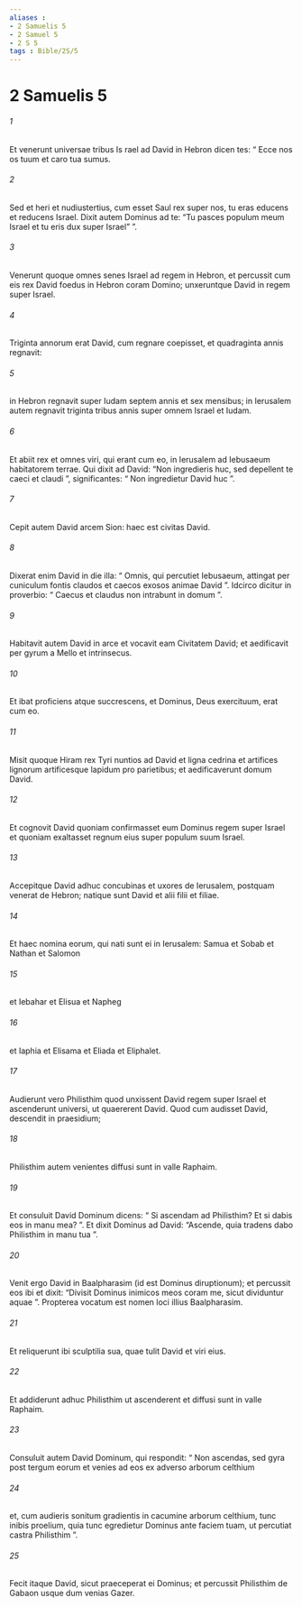 ```yaml
---
aliases : 
- 2 Samuelis 5
- 2 Samuel 5
- 2 S 5
tags : Bible/2S/5
---
```


# 2 Samuelis 5

###### 1
Et venerunt universae tribus Is rael ad David in Hebron dicen tes: “ Ecce nos os tuum et caro tua sumus. 
###### 2
Sed et heri et nudiustertius, cum esset Saul rex super nos, tu eras educens et reducens Israel. Dixit autem Dominus ad te: “Tu pasces populum meum Israel et tu eris dux super Israel” ”. 
###### 3
Venerunt quoque omnes senes Israel ad regem in Hebron, et percussit cum eis rex David foedus in Hebron coram Domino; unxeruntque David in regem super Israel. 
###### 4
Triginta annorum erat David, cum regnare coepisset, et quadraginta annis regnavit: 
###### 5
in Hebron regnavit super Iudam septem annis et sex mensibus; in Ierusalem autem regnavit triginta tribus annis super omnem Israel et Iudam.
###### 6
Et abiit rex et omnes viri, qui erant cum eo, in Ierusalem ad Iebusaeum habitatorem terrae. Qui dixit ad David: “Non ingredieris huc, sed depellent te caeci et claudi ”, significantes: “ Non ingredietur David huc ”. 
###### 7
Cepit autem David arcem Sion: haec est civitas David. 
###### 8
Dixerat enim David in die illa: “ Omnis, qui percutiet Iebusaeum, attingat per cuniculum fontis claudos et caecos exosos animae David ”. Idcirco dicitur in proverbio: “ Caecus et claudus non intrabunt in domum ”. 
###### 9
Habitavit autem David in arce et vocavit eam Civitatem David; et aedificavit per gyrum a Mello et intrinsecus. 
###### 10
Et ibat proficiens atque succrescens, et Dominus, Deus exercituum, erat cum eo.
###### 11
Misit quoque Hiram rex Tyri nuntios ad David et ligna cedrina et artifices lignorum artificesque lapidum pro parietibus; et aedificaverunt domum David. 
###### 12
Et cognovit David quoniam confirmasset eum Dominus regem super Israel et quoniam exaltasset regnum eius super populum suum Israel.
###### 13
Accepitque David adhuc concubinas et uxores de Ierusalem, postquam venerat de Hebron; natique sunt David et alii filii et filiae. 
###### 14
Et haec nomina eorum, qui nati sunt ei in Ierusalem: Samua et Sobab et Nathan et Salomon 
###### 15
et Iebahar et Elisua et Napheg 
###### 16
et Iaphia et Elisama et Eliada et Eliphalet.
###### 17
Audierunt vero Philisthim quod unxissent David regem super Israel et ascenderunt universi, ut quaererent David. Quod cum audisset David, descendit in praesidium; 
###### 18
Philisthim autem venientes diffusi sunt in valle Raphaim. 
###### 19
Et consuluit David Dominum dicens: “ Si ascendam ad Philisthim? Et si dabis eos in manu mea? ”. Et dixit Dominus ad David: “Ascende, quia tradens dabo Philisthim in manu tua ”. 
###### 20
Venit ergo David in Baalpharasim (id est Dominus diruptionum); et percussit eos ibi et dixit: “Divisit Dominus inimicos meos coram me, sicut dividuntur aquae ”. Propterea vocatum est nomen loci illius Baalpharasim. 
###### 21
Et reliquerunt ibi sculptilia sua, quae tulit David et viri eius.
###### 22
Et addiderunt adhuc Philisthim ut ascenderent et diffusi sunt in valle Raphaim. 
###### 23
Consuluit autem David Dominum, qui respondit: “ Non ascendas, sed gyra post tergum eorum et venies ad eos ex adverso arborum celthium 
###### 24
et, cum audieris sonitum gradientis in cacumine arborum celthium, tunc inibis proelium, quia tunc egredietur Dominus ante faciem tuam, ut percutiat castra Philisthim ”. 
###### 25
Fecit itaque David, sicut praeceperat ei Dominus; et percussit Philisthim de Gabaon usque dum venias Gazer.
